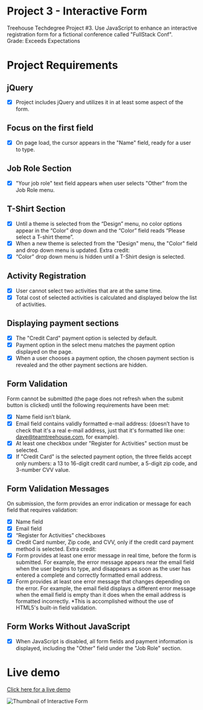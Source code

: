 # Project 3 - Interactive Form
Treehouse Techdegree Project #3. Use JavaScript to enhance an interactive registration form for a fictional conference called "FullStack Conf".<br/>
Grade: Exceeds Expectations

Project Requirements
====================

## jQuery
- [x] Project includes jQuery and utilizes it in at least some aspect of the form.

## Focus on the first field
- [x] On page load, the cursor appears in the "Name" field, ready for a user to type.

## Job Role Section
- [x] "Your job role" text field appears when user selects "Other" from the Job Role menu.

## T-Shirt Section
- [x] Until a theme is selected from the “Design” menu, no color options appear in the “Color” drop down and the “Color” field reads “Please select a T-shirt theme”.
- [x] When a new theme is selected from the "Design" menu, the "Color" field and drop down menu is updated.
Extra credit:
- [x] “Color” drop down menu is hidden until a T-Shirt design is selected.

## Activity Registration
- [x] User cannot select two activities that are at the same time.
- [x] Total cost of selected activities is calculated and displayed below the list of activities.

## Displaying payment sections
- [x] The "Credit Card" payment option is selected by default.
- [x] Payment option in the select menu matches the payment option displayed on the page.
- [x] When a user chooses a payment option, the chosen payment section is revealed and the other payment sections are hidden.

## Form Validation
Form cannot be submitted (the page does not refresh when the submit button is clicked) until the following requirements have been met:
- [x] Name field isn’t blank.
- [x] Email field contains validly formatted e-mail address: (doesn’t have to check that it's a real e-mail address, just that it's formatted like one: dave@teamtreehouse.com, for example).
- [x] At least one checkbox under "Register for Activities" section must be selected.
- [x] If "Credit Card" is the selected payment option, the three fields accept only numbers: a 13 to 16-digit credit card number, a 5-digit zip code, and 3-number CVV value.

## Form Validation Messages
On submission, the form provides an error indication or message for each field that requires validation:
- [x] Name field
- [x] Email field
- [x] “Register for Activities” checkboxes
- [x] Credit Card number, Zip code, and CVV, only if the credit card payment method is selected.
Extra credit:
- [x] Form provides at least one error message in real time, before the form is submitted. For example, the error message appears near the email field when the user begins to type, and disappears as soon as the user has entered a complete and correctly formatted email address.
- [x] Form provides at least one error message that changes depending on the error. For example, the email field displays a different error message when the email field is empty than it does when the email address is formatted incorrectly. *This is accomplished without the use of HTML5's built-in field validation.

## Form Works Without JavaScript
- [x] When JavaScript is disabled, all form fields and payment information is displayed, including the "Other" field under the "Job Role" section.

# Live demo
[Click here for a live demo](https://dirkverest.com/portfolio/tdp-3-List-Interactive-Form-master/)

![Thumbnail of Interactive Form](https://dirkverest.com/portfolio/tdp-3-List-Interactive-Form-master/thumbnail.jpg)
